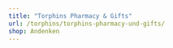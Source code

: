 ```yaml
---
title: "Torphins Pharmacy & Gifts"
url: /torphins/torphins-pharmacy-und-gifts/
shop: Andenken
---
```

